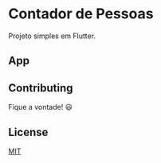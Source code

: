 # Contador de Pessoas

Projeto simples em Flutter.

## App


## Contributing
Fique a vontade! :smiley:

## License
[MIT](https://choosealicense.com/licenses/mit/)
